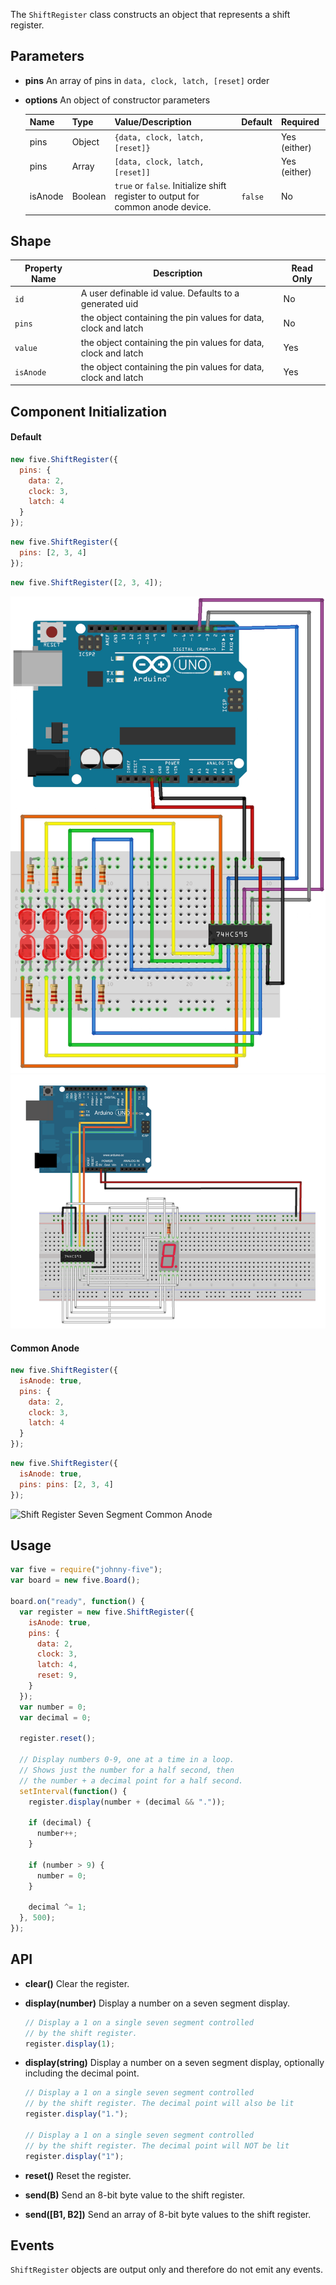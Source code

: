 The `ShiftRegister` class constructs an object that represents a shift register.

## Parameters

* **pins** An array of pins in `data, clock, latch, [reset]` order
* **options** An object of constructor parameters
  <span class="abbreviate-table">

  | Name | Type   | Value/Description                                        | Default| Required |
  |------|--------|------------------------|----------------------------------------------------|----------|
  | pins | Object | `{data, clock, latch, [reset]}` | | Yes (either)     |
  | pins | Array | `[data, clock, latch, [reset]]` | | Yes (either)     |
  | isAnode | Boolean | `true` or `false`. Initialize shift register to output for common anode device. | `false` | No     |
  </span>

## Shape

| Property Name | Description | Read Only |
|---------------| ----------- | ----------|
| `id` | A user definable id value. Defaults to a generated uid | No |
| `pins` | the object containing the pin values for data, clock and latch | No |
| `value` | the object containing the pin values for data, clock and latch | Yes |
| `isAnode` | the object containing the pin values for data, clock and latch | Yes |

## Component Initialization


#### Default 

```js
new five.ShiftRegister({
  pins: {
    data: 2,
    clock: 3,
    latch: 4
  }
});
```

```js
new five.ShiftRegister({
  pins: [2, 3, 4]
});
```

```js
new five.ShiftRegister([2, 3, 4]);
```

![Shift Register](https://github.com/rwaldron/johnny-five/raw/master/docs/breadboard/shift-register.png)
![Shift Register Seven Segment](https://github.com/rwaldron/johnny-five/raw/master/docs/breadboard/shift-register-seven-segment.png)

#### Common Anode

```js
new five.ShiftRegister({
  isAnode: true,
  pins: {
    data: 2,
    clock: 3,
    latch: 4
  }
});
```

```js
new five.ShiftRegister({
  isAnode: true,
  pins: pins: [2, 3, 4]
});
```

![Shift Register Seven Segment Common Anode](https://github.com/rwaldron/johnny-five/raw/master/docs/breadboard/shift-register-seven-segment-anode.png)

## Usage

```js
var five = require("johnny-five");
var board = new five.Board();

board.on("ready", function() {
  var register = new five.ShiftRegister({
    isAnode: true,
    pins: {
      data: 2,
      clock: 3,
      latch: 4,
      reset: 9,
    }
  });
  var number = 0;
  var decimal = 0;

  register.reset();

  // Display numbers 0-9, one at a time in a loop.
  // Shows just the number for a half second, then
  // the number + a decimal point for a half second.
  setInterval(function() {
    register.display(number + (decimal && "."));

    if (decimal) {
      number++;
    }

    if (number > 9) {
      number = 0;
    }

    decimal ^= 1;
  }, 500);
});

```

## API

- **clear()** Clear the register.

- **display(number)** Display a number on a seven segment display. 
  ```js
  // Display a 1 on a single seven segment controlled 
  // by the shift register.
  register.display(1);
  ```
- **display(string)** Display a number on a seven segment display, optionally including the decimal point. 
  ```js
  // Display a 1 on a single seven segment controlled 
  // by the shift register. The decimal point will also be lit
  register.display("1.");

  // Display a 1 on a single seven segment controlled 
  // by the shift register. The decimal point will NOT be lit
  register.display("1");
  ```

- **reset()** Reset the register. 
- **send(B)** Send an 8-bit byte value to the shift register. 
- **send([B1, B2])** Send an array of 8-bit byte values to the shift register.




## Events

`ShiftRegister` objects are output only and therefore do not emit any events.

